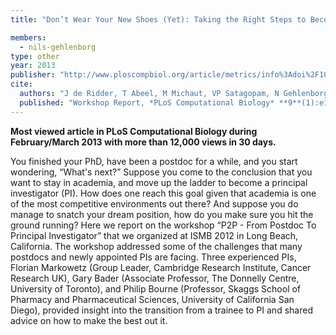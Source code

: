```yaml
---
title: "Don’t Wear Your New Shoes (Yet): Taking the Right Steps to Become a Successful Principal Investigator"

members:
  - nils-gehlenborg
type: other
year: 2013
publisher: "http://www.ploscompbiol.org/article/metrics/info%3Adoi%2F10.1371%2Fjournal.pcbi.1002834"
cite:
  authors: "J de Ridder, T Abeel, M Michaut, VP Satagopam, N Gehlenborg"
  published: "Workshop Report, *PLoS Computational Biology* **9**(1):e1002834"
---
```

**Most viewed article in PLoS Computational Biology during February/March 2013 with more than 12,000 views in 30 days.**

You finished your PhD, have been a postdoc for a while, and you start wondering, “What's next?” Suppose you come to the conclusion that you want to stay in academia, and move up the ladder to become a principal investigator (PI). How does one reach this goal given that academia is one of the most competitive environments out there? And suppose you do manage to snatch your dream position, how do you make sure you hit the ground running? Here we report on the workshop “P2P - From Postdoc To Principal Investigator” that we organized at ISMB 2012 in Long Beach, California. The workshop addressed some of the challenges that many postdocs and newly appointed PIs are facing. Three experienced PIs, Florian Markowetz (Group Leader, Cambridge Research Institute, Cancer Research UK), Gary Bader (Associate Professor, The Donnelly Centre, University of Toronto), and Philip Bourne (Professor, Skaggs School of Pharmacy and Pharmaceutical Sciences, University of California San Diego), provided insight into the transition from a trainee to PI and shared advice on how to make the best out it.